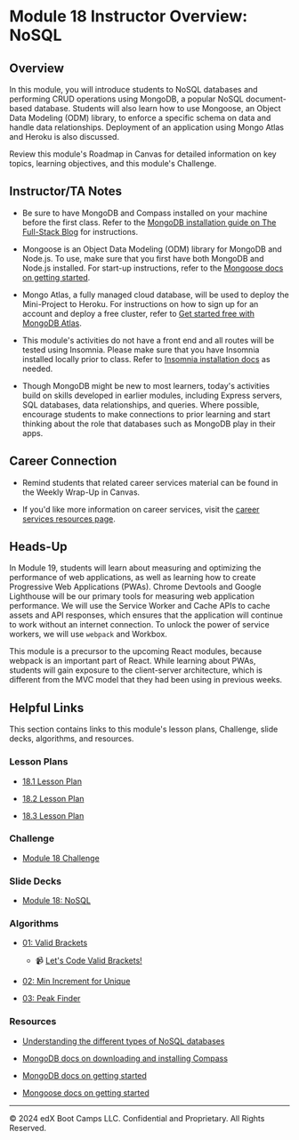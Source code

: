 # Module 18 Instructor Overview: NoSQL

## Overview

In this module, you will introduce students to NoSQL databases and performing CRUD operations using MongoDB, a popular NoSQL document-based database. Students will also learn how to use Mongoose, an Object Data Modeling (ODM) library, to enforce a specific schema on data and handle data relationships. Deployment of an application using Mongo Atlas and Heroku is also discussed.

Review this module's Roadmap in Canvas for detailed information on key topics, learning objectives, and this module's Challenge.

## Instructor/TA Notes

* Be sure to have MongoDB and Compass installed on your machine before the first class. Refer to the [MongoDB installation guide on The Full-Stack Blog](https://coding-boot-camp.github.io/full-stack/mongodb/how-to-install-mongodb) for instructions.

* Mongoose is an Object Data Modeling (ODM) library for MongoDB and Node.js. To use, make sure that you first have both MongoDB and Node.js installed. For start-up instructions, refer to the [Mongoose docs on getting started](https://mongoosejs.com/docs/index.html).

* Mongo Atlas, a fully managed cloud database, will be used to deploy the Mini-Project to Heroku. For instructions on how to sign up for an account and deploy a free cluster, refer to [Get started free with MongoDB Atlas](https://docs.atlas.mongodb.com/getting-started/).

* This module's activities do not have a front end and all routes will be tested using Insomnia. Please make sure that you have Insomnia installed locally prior to class. Refer to [Insomnia installation docs](https://insomnia.rest/download) as needed.

* Though MongoDB might be new to most learners, today's activities build on skills developed in earlier modules, including Express servers, SQL databases, data relationships, and queries. Where possible, encourage students to make connections to prior learning and start thinking about the role that databases such as MongoDB play in their apps.

## Career Connection

* Remind students that related career services material can be found in the Weekly Wrap-Up in Canvas.

* If you'd like more information on career services, visit the [career services resources page](https://careernetwork.2u.com/?utm_medium=Academics&utm_source=boot_camp/).

## Heads-Up

In Module 19, students will learn about measuring and optimizing the performance of web applications, as well as learning how to create Progressive Web Applications (PWAs). Chrome Devtools and Google Lighthouse will be our primary tools for measuring web application performance. We will use the Service Worker and Cache APIs to cache assets and API responses, which ensures that the application will continue to work without an internet connection. To unlock the power of service workers, we will use `webpack` and Workbox.

This module is a precursor to the upcoming React modules, because webpack is an important part of React. While learning about PWAs, students will gain exposure to the client-server architecture, which is different from the MVC model that they had been using in previous weeks.

## Helpful Links

This section contains links to this module's lesson plans, Challenge, slide decks, algorithms, and resources.

### Lesson Plans

  * [18.1 Lesson Plan](./01-Day_MongoDB/18.1-LESSON-PLAN.md)

  * [18.2 Lesson Plan](./02-Day_Mongoose/18.2-LESSON-PLAN.md)

  * [18.3 Lesson Plan](./03-Day_Adv-Mongoose/18.3-LESSON-PLAN.md)

### Challenge

  * [Module 18 Challenge](../../../01-Class-Content/18-NoSQL/02-Challenge)

### Slide Decks

  * [Module 18: NoSQL](https://docs.google.com/presentation/d/1U9HV8gv4am28LWJ46sDm367mrBi0PZ3tpIDYNpRoj3A/edit?usp=sharing)

### Algorithms

  * [01: Valid Brackets](../../../01-Class-Content/18-NoSQL/03-Algorithms/01-valid-brackets)

    * 📹 [Let's Code Valid Brackets!](https://2u-20.wistia.com/medias/dazwcql05r)

  * [02: Min Increment for Unique](../../../01-Class-Content/18-NoSQL/03-Algorithms/02-min-increment-for-unique)

  * [03: Peak Finder](../../../01-Class-Content/18-NoSQL/03-Algorithms/03-peak-finder)

### Resources

  * [Understanding the different types of NoSQL databases](https://www.mongodb.com/scale/types-of-nosql-databases)

  * [MongoDB docs on downloading and installing Compass](https://docs.mongodb.com/compass/current/install/)

  * [MongoDB docs on getting started](https://docs.mongodb.com/manual/tutorial/getting-started/)

  * [Mongoose docs on getting started](https://mongoosejs.com/docs/index.html)

---
© 2024 edX Boot Camps LLC. Confidential and Proprietary. All Rights Reserved.
